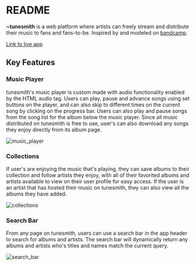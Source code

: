# README

**~tunesmith** is a web platform where artists can freely stream and distribute their music to fans and fans-to-be. Inspired by and modeled on [bandcamp](https://bandcamp.com). 

[Link to live app](https://tunesmith.herokuapp.com/)

## Key Features
### Music Player

tunesmith's music player is custom made with audio functionality enabled by the HTML audio tag. Users can play, pause and advance songs using set buttons on the player, and can also skip to different times on the current song by clicking on the progress bar. Users can also play and pause songs from the song list for the album below the music player. Since all music distributed on tunesmith is free to use, user's can also download any songs they enjoy directly from its album page.

![music_player](https://i.imgur.com/pNiiQTo.png)

### Collections

If user's are enjoying the music that's playing, they can save albums to their collection and follow artists they enjoy, with all of their favorited albums and artists available to view on their user profile for easy access. If the user is an artist that has hosted their music on tunesmith, they can also view all the albums they have added.

![collections](https://i.imgur.com/eaavDUb.png)

### Search Bar

From any page on tunesmith, users can use a search bar in the app header to search for albums and artists. The search bar will dynamically return any albums and artists who's titles and names match the current query.

![search_bar](https://i.imgur.com/8HU43oR.png)
